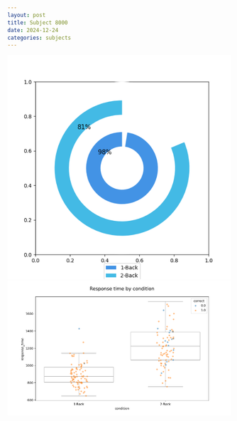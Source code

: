 ```yaml
---
layout: post
title: Subject 8000
date: 2024-12-24
categories: subjects
---
```


![](data/8000/run-28/8000_accuracy_by_condition.png)
![](data/8000/run-28/8000_response_time_by_condition.png)
